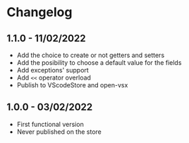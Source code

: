 # Changelog

## 1.1.0 - 11/02/2022

- Add the choice to create or not getters and setters
- Add the posibility to choose a default value for the fields
- Add exceptions' support
- Add `<<` operator overload
- Publish to VScodeStore and open-vsx

## 1.0.0 - 03/02/2022

- First functional version
- Never published on the store
